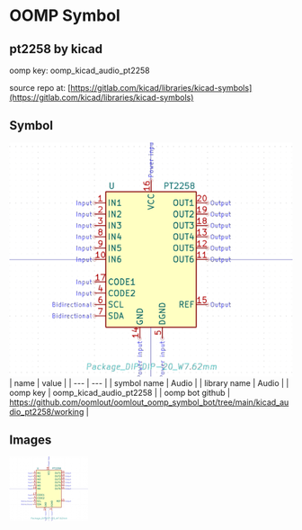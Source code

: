 # OOMP Symbol  
## pt2258  by kicad  
  
oomp key: oomp_kicad_audio_pt2258  
  
source repo at: [https://gitlab.com/kicad/libraries/kicad-symbols](https://gitlab.com/kicad/libraries/kicad-symbols)  
## Symbol  
  
[![working.png](working_600.png)](working.png)  
| name | value | 
| --- | --- | 
| symbol name | Audio | 
| library name | Audio | 
| oomp key | oomp_kicad_audio_pt2258 | 
| oomp bot github | https://github.com/oomlout/oomlout_oomp_symbol_bot/tree/main/kicad_audio_pt2258/working | 
## Images  
  
[![working.png](working_140.png)](working.png)  
